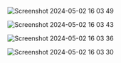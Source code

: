 ![Screenshot 2024-05-02 16 03 49](https://github.com/alinemello29/2024-portfolio/assets/109696840/df8e505d-9ed7-4dee-adc1-473853f5f394)

![Screenshot 2024-05-02 16 03 43](https://github.com/alinemello29/2024-portfolio/assets/109696840/97c3eaa0-5154-4abc-8e14-85206e8442bd)

![Screenshot 2024-05-02 16 03 36](https://github.com/alinemello29/2024-portfolio/assets/109696840/003067a8-c198-446e-95eb-bc19368dd543)

![Screenshot 2024-05-02 16 03 30](https://github.com/alinemello29/2024-portfolio/assets/109696840/e5d66de9-cbe9-4d17-9209-46f980956358)
